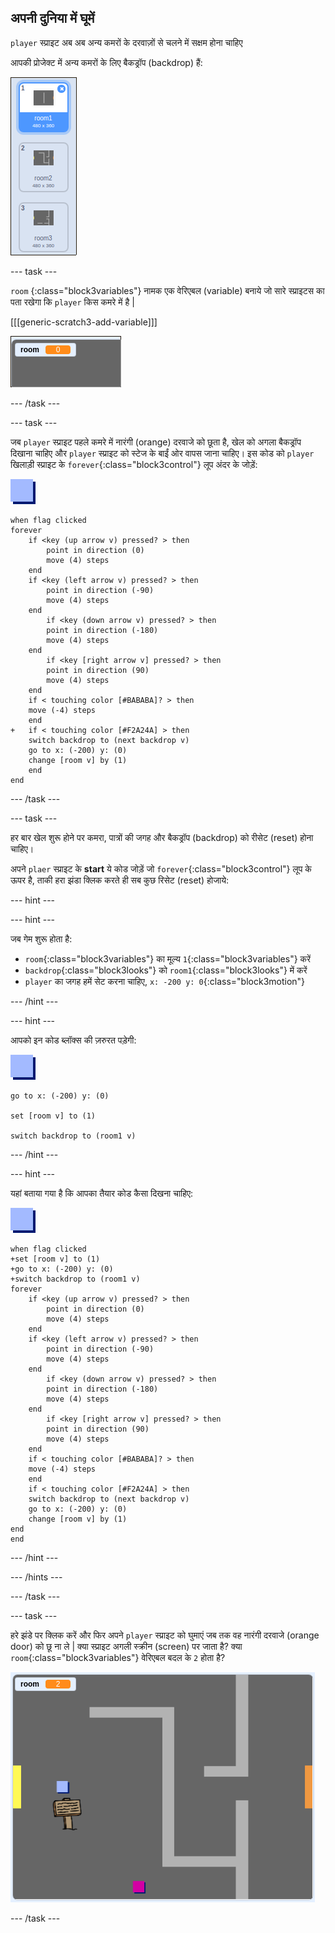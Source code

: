 ## अपनी दुनिया में घूमें

`player` स्प्राइट अब अब अन्य कमरों के दरवाज़ों से चलने में सक्षम होना चाहिए

आपकी प्रोजेक्ट में अन्य कमरों के लिए बैकड्रॉप (backdrop) हैं:

![screenshot](images/world-backdrops.png)

\--- task \---

`room` {:class="block3variables"} नामक एक वेरिएबल (variable) बनाये जो सारे स्प्राइटस का पता रखेगा कि `player` किस कमरे में है |

[[[generic-scratch3-add-variable]]]

![screenshot](images/world-room.png)

\--- /task \---

\--- task \---

जब `player` स्प्राइट पहले कमरे में नारंगी (orange) दरवाजे को छूता है, खेल को अगला बैकड्रॉप दिखाना चाहिए और `player` स्प्राइट को स्टेज के बाईं ओर वापस जाना चाहिए। इस कोड को `player` खिलाड़ी स्प्राइट के `forever`{:class="block3control"} लूप अंदर के जोड़ें:

![player](images/player.png)

```blocks3
when flag clicked
forever
    if <key (up arrow v) pressed? > then
        point in direction (0)
        move (4) steps
    end
    if <key (left arrow v) pressed? > then
        point in direction (-90)
        move (4) steps
    end
        if <key (down arrow v) pressed? > then
        point in direction (-180)
        move (4) steps
    end
        if <key [right arrow v] pressed? > then
        point in direction (90)
        move (4) steps
    end
    if < touching color [#BABABA]? > then
    move (-4) steps
    end
+   if < touching color [#F2A24A] > then
    switch backdrop to (next backdrop v)
    go to x: (-200) y: (0)
    change [room v] by (1)
    end
end
```

\--- /task \---

\--- task \---

हर बार खेल शुरू होने पर कमरा, पात्रों की जगह और बैकड्रॉप (backdrop) को रीसेट (reset) होना चाहिए।

अपने `plaer` स्प्राइट के **start** ये कोड जोड़ें जो `forever`{:class="block3control"} लूप के ऊपर है, ताकी हरा झंडा क्लिक करते ही सब कुछ रिसेट (reset) होजाये:

\--- hint \---

\--- hint \---

जब गेम शुरू होता है:

+ `room`{:class="block3variables"} का मूल्य `1`{:class="block3variables"} करें
+ `backdrop`{:class="block3looks"} को `room1`{:class="block3looks"} में करें
+ `player` का जगह हमें सेट करना चाहिए, `x: -200 y: 0`{:class="block3motion"}

\--- /hint \---

\--- hint \---

आपको इन कोड ब्लॉक्स की ज़रुरत पड़ेगी:

![player](images/player.png)

```blocks3
go to x: (-200) y: (0)

set [room v] to (1)

switch backdrop to (room1 v)
```

\--- /hint \---

\--- hint \---

यहां बताया गया है कि आपका तैयार कोड कैसा दिखना चाहिए:

![player](images/player.png)

```blocks3
when flag clicked
+set [room v] to (1)
+go to x: (-200) y: (0)
+switch backdrop to (room1 v)
forever
    if <key (up arrow v) pressed? > then
        point in direction (0)
        move (4) steps
    end
    if <key (left arrow v) pressed? > then
        point in direction (-90)
        move (4) steps
    end
        if <key (down arrow v) pressed? > then
        point in direction (-180)
        move (4) steps
    end
        if <key [right arrow v] pressed? > then
        point in direction (90)
        move (4) steps
    end
    if < touching color [#BABABA]? > then
    move (-4) steps
    end
    if < touching color [#F2A24A] > then
    switch backdrop to (next backdrop v)
    go to x: (-200) y: (0)
    change [room v] by (1)
end
end
```

\--- /hint \---

\--- /hints \---

\--- /task \---

\--- task \---

हरे झंडे पर क्लिक करें और फिर अपने `player` स्प्राइट को घुमाएं जब तक वह नारंगी दरवाजे (orange door) को छू ना ले | क्या स्प्राइट अगली स्क्रीन (screen) पर जाता है? क्या `room`{:class="block3variables"} वेरिएबल बदल के `2` होता है?

![screenshot](images/world-room-test.png)

\--- /task \---
